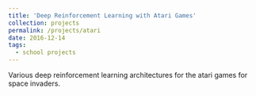 ```yaml
---
title: 'Deep Reinforcement Learning with Atari Games'
collection: projects
permalink: /projects/atari
date: 2016-12-14
tags:
  - school projects
---
```


Various deep reinforcement learning architectures for the atari games for space invaders. 